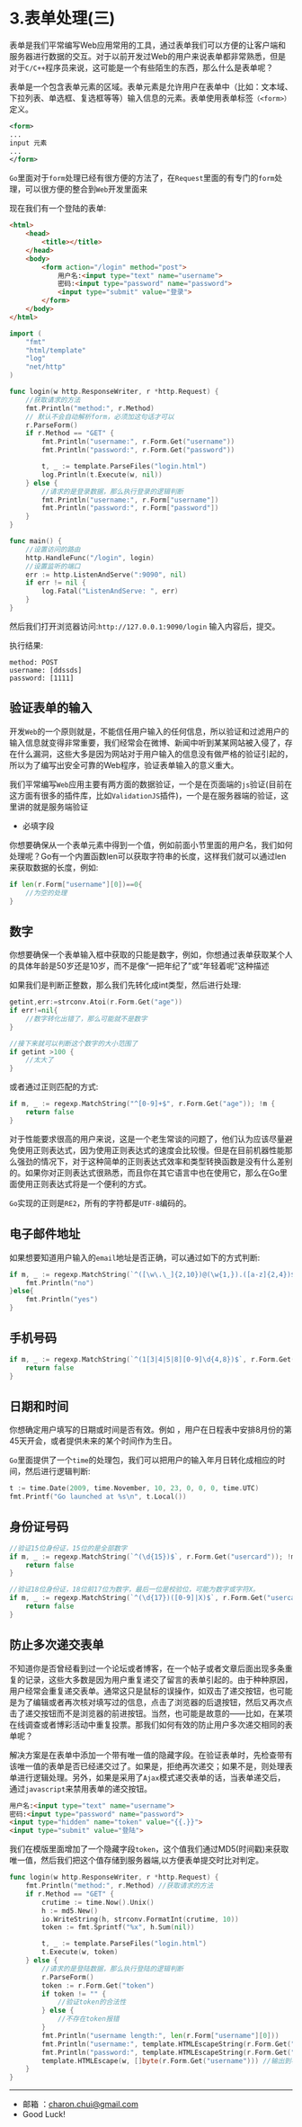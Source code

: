 3.表单处理(三)
===

表单是我们平常编写Web应用常用的工具，通过表单我们可以方便的让客户端和服务器进行数据的交互。对于以前开发过Web的用户来说表单都非常熟悉，但是对于`C/C++`程序员来说，这可能是一个有些陌生的东西，那么什么是表单呢？

表单是一个包含表单元素的区域。表单元素是允许用户在表单中（比如：文本域、下拉列表、单选框、复选框等等）输入信息的元素。表单使用表单标签`（<form>）`定义。

```xml
<form>
...
input 元素
...
</form>
```


`Go`里面对于`form`处理已经有很方便的方法了，在`Request`里面的有专门的`form`处理，可以很方便的整合到`Web`开发里面来


现在我们有一个登陆的表单:   
```html
<html>
	<head>
	    <title></title>
	</head>
	<body>
		<form action="/login" method="post">
		    用户名:<input type="text" name="username">
		    密码:<input type="password" name="password">
		    <input type="submit" value="登录">
		</form>
	</body>
</html>
```


```go
import (
	"fmt"
	"html/template"
	"log"
	"net/http"
)

func login(w http.ResponseWriter, r *http.Request) {
	//获取请求的方法
	fmt.Println("method:", r.Method)
	// 默认不会自动解析form，必须加这句话才可以
	r.ParseForm()
	if r.Method == "GET" {
		fmt.Println("username:", r.Form.Get("username"))
		fmt.Println("password:", r.Form.Get("password"))

		t, _ := template.ParseFiles("login.html")
		log.Println(t.Execute(w, nil))
	} else {
		//请求的是登录数据，那么执行登录的逻辑判断
		fmt.Println("username:", r.Form["username"])
		fmt.Println("password:", r.Form["password"])
	}
}

func main() {
	//设置访问的路由
	http.HandleFunc("/login", login)
	//设置监听的端口
	err := http.ListenAndServe(":9090", nil)
	if err != nil {
		log.Fatal("ListenAndServe: ", err)
	}
}
```

然后我们打开浏览器访问:`http://127.0.0.1:9090/login`
输入内容后，提交。

执行结果:   
```
method: POST
username: [ddssds]
password: [1111]
```


验证表单的输入
---



开发`Web`的一个原则就是，不能信任用户输入的任何信息，所以验证和过滤用户的输入信息就变得非常重要，我们经常会在微博、新闻中听到某某网站被入侵了，存在什么漏洞，这些大多是因为网站对于用户输入的信息没有做严格的验证引起的，所以为了编写出安全可靠的Web程序，验证表单输入的意义重大。

我们平常编写`Web`应用主要有两方面的数据验证，一个是在页面端的`js`验证(目前在这方面有很多的插件库，比如`ValidationJS`插件)，一个是在服务器端的验证，这里讲的就是服务端验证


- 必填字段    

你想要确保从一个表单元素中得到一个值，例如前面小节里面的用户名，我们如何处理呢？Go有一个内置函数len可以获取字符串的长度，这样我们就可以通过len来获取数据的长度，例如:     

```go
if len(r.Form["username"][0])==0{
	//为空的处理
}
```


数字
---


你想要确保一个表单输入框中获取的只能是数字，例如，你想通过表单获取某个人的具体年龄是50岁还是10岁，而不是像“一把年纪了”或“年轻着呢”这种描述

如果我们是判断正整数，那么我们先转化成int类型，然后进行处理:    
```go
getint,err:=strconv.Atoi(r.Form.Get("age"))
if err!=nil{
	//数字转化出错了，那么可能就不是数字
}

//接下来就可以判断这个数字的大小范围了
if getint >100 {
	//太大了
}
```

或者通过正则匹配的方式:   
```go
if m, _ := regexp.MatchString("^[0-9]+$", r.Form.Get("age")); !m {
	return false
}
```

对于性能要求很高的用户来说，这是一个老生常谈的问题了，他们认为应该尽量避免使用正则表达式，因为使用正则表达式的速度会比较慢。但是在目前机器性能那么强劲的情况下，对于这种简单的正则表达式效率和类型转换函数是没有什么差别的。如果你对正则表达式很熟悉，而且你在其它语言中也在使用它，那么在Go里面使用正则表达式将是一个便利的方式。

`Go`实现的正则是`RE2`，所有的字符都是`UTF-8`编码的。


电子邮件地址
---


如果想要知道用户输入的`email`地址是否正确，可以通过如下的方式判断:    
```go
if m, _ := regexp.MatchString(`^([\w\.\_]{2,10})@(\w{1,}).([a-z]{2,4})$`, r.Form.Get("email")); !m {
	fmt.Println("no")
}else{
	fmt.Println("yes")
}
```

手机号码
---

```go
if m, _ := regexp.MatchString(`^(1[3|4|5|8][0-9]\d{4,8})$`, r.Form.Get("mobile")); !m {
	return false
}
```

日期和时间
---

你想确定用户填写的日期或时间是否有效。例如 ，用户在日程表中安排8月份的第45天开会，或者提供未来的某个时间作为生日。

`Go`里面提供了一个`time`的处理包，我们可以把用户的输入年月日转化成相应的时间，然后进行逻辑判断:    
```go  
t := time.Date(2009, time.November, 10, 23, 0, 0, 0, time.UTC)
fmt.Printf("Go launched at %s\n", t.Local())
```


身份证号码
---

```go
//验证15位身份证，15位的是全部数字
if m, _ := regexp.MatchString(`^(\d{15})$`, r.Form.Get("usercard")); !m {
	return false
}

//验证18位身份证，18位前17位为数字，最后一位是校验位，可能为数字或字符X。
if m, _ := regexp.MatchString(`^(\d{17})([0-9]|X)$`, r.Form.Get("usercard")); !m {
	return false
}
```

防止多次递交表单
---


不知道你是否曾经看到过一个论坛或者博客，在一个帖子或者文章后面出现多条重复的记录，这些大多数是因为用户重复递交了留言的表单引起的。由于种种原因，用户经常会重复递交表单。通常这只是鼠标的误操作，如双击了递交按钮，也可能是为了编辑或者再次核对填写过的信息，点击了浏览器的后退按钮，然后又再次点击了递交按钮而不是浏览器的前进按钮。当然，也可能是故意的——比如，在某项在线调查或者博彩活动中重复投票。那我们如何有效的防止用户多次递交相同的表单呢？

解决方案是在表单中添加一个带有唯一值的隐藏字段。在验证表单时，先检查带有该唯一值的表单是否已经递交过了。如果是，拒绝再次递交；如果不是，则处理表单进行逻辑处理。另外，如果是采用了`Ajax`模式递交表单的话，当表单递交后，通过`javascript`来禁用表单的递交按钮。

```html
用户名:<input type="text" name="username">
密码:<input type="password" name="password">
<input type="hidden" name="token" value="{{.}}">
<input type="submit" value="登陆">
```
我们在模版里面增加了一个隐藏字段`token`，这个值我们通过MD5(时间戳)来获取唯一值，然后我们把这个值存储到服务器端,以方便表单提交时比对判定。
```go
func login(w http.ResponseWriter, r *http.Request) {
	fmt.Println("method:", r.Method) //获取请求的方法
	if r.Method == "GET" {
		crutime := time.Now().Unix()
		h := md5.New()
		io.WriteString(h, strconv.FormatInt(crutime, 10))
		token := fmt.Sprintf("%x", h.Sum(nil))

		t, _ := template.ParseFiles("login.html")
		t.Execute(w, token)
	} else {
		//请求的是登陆数据，那么执行登陆的逻辑判断
		r.ParseForm()
		token := r.Form.Get("token")
		if token != "" {
			//验证token的合法性
		} else {
			//不存在token报错
		}
		fmt.Println("username length:", len(r.Form["username"][0]))
		fmt.Println("username:", template.HTMLEscapeString(r.Form.Get("username"))) //输出到服务器端
		fmt.Println("password:", template.HTMLEscapeString(r.Form.Get("password")))
		template.HTMLEscape(w, []byte(r.Form.Get("username"))) //输出到客户端
	}
}
```






























---

- 邮箱 ：charon.chui@gmail.com  
- Good Luck! 
